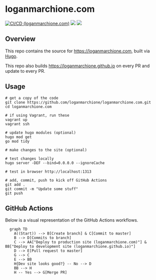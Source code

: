 # loganmarchione.com

[![CI/CD (loganmarchione.com)](https://github.com/loganmarchione/loganmarchione.com/actions/workflows/production.yml/badge.svg)](https://github.com/loganmarchione/loganmarchione.com/actions/workflows/production.yml)
[![](https://img.shields.io/website?down_color=red&down_message=offline&label=loganmarchione.com&up_color=green&up_message=online&url=https%3A%2F%2Floganmarchione.com)](https://loganmarchione.com)
[![](https://img.shields.io/website?down_color=red&down_message=offline&label=loganmarchione.github.io&up_color=green&up_message=online&url=https%3A%2F%2Floganmarchione.github.io)](https://loganmarchione.github.io)

## Overview

This repo contains the source for https://loganmarchione.com, built via [Hugo](https://gohugo.io/).

This repo also builds https://loganmarchione.github.io on every PR and update to every PR.

## Usage

```
# get a copy of the code
git clone https://github.com/loganmarchione/loganmarchione.com.git
cd loganmarchione.com

# if using Vagrant, run these
vagrant up
vagrant ssh

# update hugo modules (optional)
hugo mod get
go mod tidy

# make changes to the site (optional)

# test changes locally
hugo server -DEF --bind=0.0.0.0 --ignoreCache

# test in browser http://localhost:1313

# add, commit, push to kick off GitHub Actions
git add .
git commit -m "Update some stuff"
git push
```

## GitHub Actions

Below is a visual representation of the GitHub Actions workflows.

```mermaid
  graph TD
    A((Start)) --> B[Create branch] & C[Commit to master]
    B --> D[Commits to branch]
    C --> AA["Deploy to production site (loganmarchione.com)"] & BB["Deploy to development site (loganmarchione.github.io)"]
    D --> E[Pull request to master]
    G --> C
    E --> BB
    H{Dev site looks good?} -- No --> D
    BB --> H
    H -- Yes --> G[Merge PR]
```
